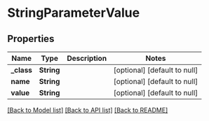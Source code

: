 # StringParameterValue
## Properties

Name | Type | Description | Notes
------------ | ------------- | ------------- | -------------
**\_class** | **String** |  | [optional] [default to null]
**name** | **String** |  | [optional] [default to null]
**value** | **String** |  | [optional] [default to null]

[[Back to Model list]](../README.md#documentation-for-models) [[Back to API list]](../README.md#documentation-for-api-endpoints) [[Back to README]](../README.md)

